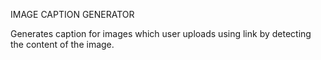 IMAGE CAPTION GENERATOR

Generates caption for images which user uploads using link by detecting the content of the image.

